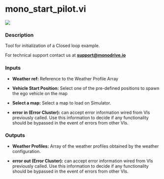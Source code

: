 # mono_start_pilot.vi

<p class="img_container">
<img class="lg_img" src="../mono_start_pilot.png"/>
</p>

### Description

Tool for initialization of a Closed loop example.

For technical support contact us at <b>support@monodrive.io</b> 

### Inputs

- **Weather ref:**  Reference to the Weather Profile Array

- **Vehicle  Start Position:**   Select one of the pre-defined positions to spawn the ego vehicle on the map

- **Select a map:**  Select a map to load on Simulator. 

- **error in (Error Cluster):** can accept error information wired from VIs previously called. Use this information to decide if any functionality should be bypassed in the event of errors from other VIs. 

### Outputs

- **Weather Profiles:**  Array of the weather profiles obtained by the weather configuration.

- **error out (Error Cluster):** can accept error information wired from VIs previously called. Use this information to decide if any functionality should be bypassed in the event of errors from other VIs. 

<p>&nbsp;</p>
